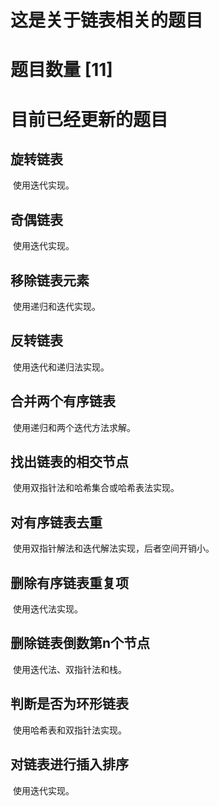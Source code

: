 <!--
 * @Author: chenbei
 * @Date: 2022-02-28 08:18:57
 * @LastEditTime: 2022-03-16 08:25:12
 * @Description: linkedList's readme.md
 * @FilePath: \myLeetCode\linkedList\readme.md
 * A boy without dreams
-->
# 这是关于链表相关的题目

# 题目数量 [11]

# 目前已经更新的题目

## 旋转链表

​		使用迭代实现。

## 奇偶链表

​		使用迭代实现。

## 移除链表元素

​		使用递归和迭代实现。

## 反转链表

​		使用迭代和递归法实现。

## 合并两个有序链表

​		使用递归和两个迭代方法求解。

## 找出链表的相交节点

​		使用双指针法和哈希集合或哈希表法实现。

## 对有序链表去重

​		使用双指针解法和迭代解法实现，后者空间开销小。

## 删除有序链表重复项

​		使用迭代法实现。

## 删除链表倒数第n个节点

​		使用迭代法、双指针法和栈。

## 判断是否为环形链表

​		使用哈希表和双指针法实现。

## 对链表进行插入排序

​		使用迭代实现。
